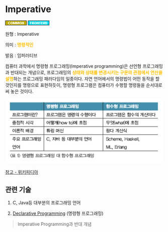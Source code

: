 # Imperative
![Common](../2TAT1C/Label_Common.png)
![Frontend](../2TAT1C/Label_Frontend.png)

원형 : Imperative

의미  : <span style="color:#FFBF00; font-weight:bold;">명령적인</span>

발음 : 임퍼러티브



컴퓨터 과학에서 명령형 프로그래밍(Imperative programming)은 선언형 프로그래밍과 반대되는 개념으로, 프로그래밍의 <span style="color:#FFBF00; font-weight:bold;">상태와 상태를 변경시키는 구문의 관점에서 연산을 설명</span>하는 프로그래밍 패러다임의 일종이다. 자연 언어에서의 명령법이 어떤 동작을 할 것인지를 명령으로 표현하듯이, 명령형 프로그램은 컴퓨터가 수행할 명령들을 순서대로 써 놓은 것이다.

![명령형 vs 선언형](../2TAT1C/Imperative_1.png)

[참고 - 위키피디아](https://ko.wikipedia.org/wiki/%EB%AA%85%EB%A0%B9%ED%98%95_%ED%94%84%EB%A1%9C%EA%B7%B8%EB%9E%98%EB%B0%8D)

## 관련 기술
1. C, Java등 대부분의 프로그래밍 언어

4. [Declarative Programming](https://github.com/MoonSupport/DICTIONARY/blob/master/D/Declarative.md) (명령형 프로그래밍)
> Imperative Programming과 반대 개념